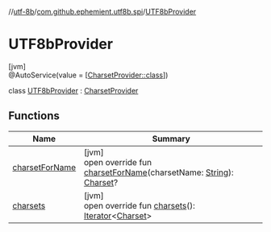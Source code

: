 //[utf-8b](../../../index.md)/[com.github.ephemient.utf8b.spi](../index.md)/[UTF8bProvider](index.md)

# UTF8bProvider

[jvm]\
@AutoService(value = [[CharsetProvider::class](https://docs.oracle.com/javase/8/docs/api/java/nio/charset/spi/CharsetProvider.html)])

class [UTF8bProvider](index.md) : [CharsetProvider](https://docs.oracle.com/javase/8/docs/api/java/nio/charset/spi/CharsetProvider.html)

## Functions

| Name | Summary |
|---|---|
| [charsetForName](charset-for-name.md) | [jvm]<br>open override fun [charsetForName](charset-for-name.md)(charsetName: [String](https://kotlinlang.org/api/latest/jvm/stdlib/kotlin/-string/index.html)): [Charset](https://docs.oracle.com/javase/8/docs/api/java/nio/charset/Charset.html)? |
| [charsets](charsets.md) | [jvm]<br>open override fun [charsets](charsets.md)(): [Iterator](https://kotlinlang.org/api/latest/jvm/stdlib/kotlin.collections/-iterator/index.html)&lt;[Charset](https://docs.oracle.com/javase/8/docs/api/java/nio/charset/Charset.html)&gt; |
